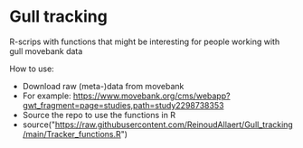 # Gull tracking
R-scrips with functions that might be interesting for people working with gull movebank data


How to use: 
- Download raw (meta-)data from movebank
- For example: https://www.movebank.org/cms/webapp?gwt_fragment=page=studies,path=study2298738353 
- Source the repo to use the functions in R
- source("https://raw.githubusercontent.com/ReinoudAllaert/Gull_tracking/main/Tracker_functions.R")
